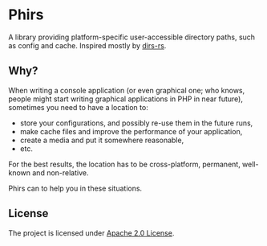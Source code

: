 # Phirs

A library providing platform-specific user-accessible directory paths, such as config and cache. Inspired mostly by [dirs-rs](https://github.com/dirs-dev/dirs-rs).

## Why?

When writing a console application (or even graphical one; who knows, people might start writing graphical applications in PHP in near future), sometimes you need to have a location to:

-   store your configurations, and possibly re-use them in the future runs,
-   make cache files and improve the performance of your application,
-   create a media and put it somewhere reasonable,
-   etc.

For the best results, the location has to be cross-platform, permanent, well-known and non-relative.

Phirs can to help you in these situations.

## License

The project is licensed under [Apache 2.0 License](./LICENSE.md).
